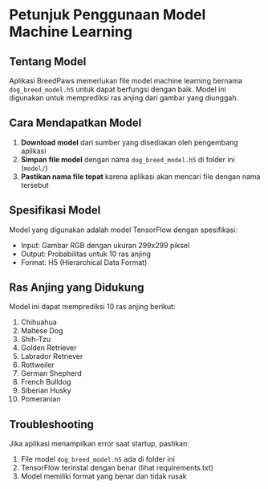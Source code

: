 # Petunjuk Penggunaan Model Machine Learning

## Tentang Model
Aplikasi BreedPaws memerlukan file model machine learning bernama `dog_breed_model.h5` untuk dapat berfungsi dengan baik. Model ini digunakan untuk memprediksi ras anjing dari gambar yang diunggah.

## Cara Mendapatkan Model
1. **Download model** dari sumber yang disediakan oleh pengembang aplikasi
2. **Simpan file model** dengan nama `dog_breed_model.h5` di folder ini (`model/`)
3. **Pastikan nama file tepat** karena aplikasi akan mencari file dengan nama tersebut

## Spesifikasi Model
Model yang digunakan adalah model TensorFlow dengan spesifikasi:
- Input: Gambar RGB dengan ukuran 299x299 piksel
- Output: Probabilitas untuk 10 ras anjing
- Format: H5 (Hierarchical Data Format)

## Ras Anjing yang Didukung
Model ini dapat memprediksi 10 ras anjing berikut:
1. Chihuahua
2. Maltese Dog
3. Shih-Tzu
4. Golden Retriever
5. Labrador Retriever
6. Rottweiler
7. German Shepherd
8. French Bulldog
9. Siberian Husky
10. Pomeranian

## Troubleshooting
Jika aplikasi menampilkan error saat startup, pastikan:
1. File model `dog_breed_model.h5` ada di folder ini
2. TensorFlow terinstal dengan benar (lihat requirements.txt)
3. Model memiliki format yang benar dan tidak rusak